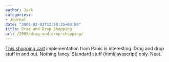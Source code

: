 ```yaml
---
author: Jack
categories:
- Journal
date: "2005-02-03T12:58:35+00:00"
title: Drag and Drop Shopping
url: /2005/drag-and-drop-shopping/
---
```


[This shopping cart][1] implementation from Panic is interesting. Drag and drop stuff in and out. Nothing fancy. Standard stuff (html/javascript) only. Neat.

 [1]: http://www.panic.com/goods/
